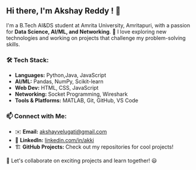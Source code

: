 ## Hi there, I'm Akshay Reddy ! 👋

I'm a B.Tech AI&DS student at Amrita University, Amritapuri, with a passion for **Data Science, AI/ML, and Networking**. 🚀 I love exploring new technologies and working on projects that challenge my problem-solving skills. 

### 🛠️ Tech Stack:
- **Languages:** Python,Java, JavaScript
- **AI/ML:** Pandas, NumPy, Scikit-learn
- **Web Dev:** HTML, CSS, JavaScript
- **Networking:** Socket Programming, Wireshark
- **Tools & Platforms:** MATLAB, Git, GitHub, VS Code

### 📫 Connect with Me:
- ✉️ **Email:** akshayvelugati@gmail.com
- 💼 **LinkedIn:** [linkedin.com/in/akki]( www.linkedin.com/in/akshay-reddy-26a724287) 
- 🏗️ **GitHub Projects:** Check out my repositories for cool projects!

🚀 Let's collaborate on exciting projects and learn together! 😃
